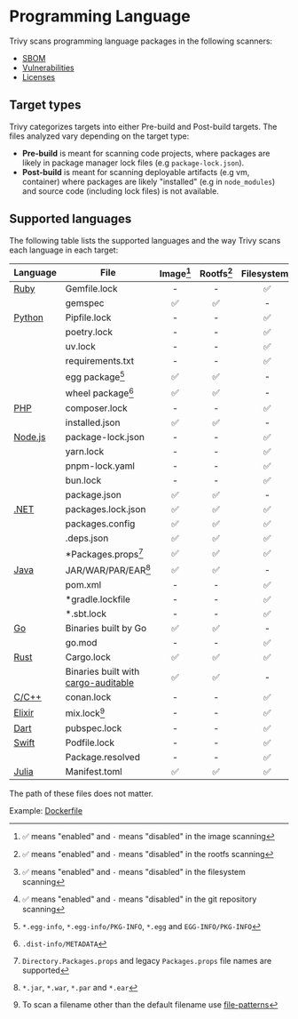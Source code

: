 # Programming Language

Trivy scans programming language packages in the following scanners: 

- [SBOM][sbom]
- [Vulnerabilities][vuln]
- [Licenses][license]

## Target types
Trivy categorizes targets into either Pre-build and Post-build targets. The files analyzed vary depending on the target type:   

- **Pre-build** is meant for scanning code projects, where packages are likely in package manager lock files (e.g `package-lock.json`). 
- **Post-build** is meant for scanning deployable artifacts (e.g vm, container) where packages are likely "installed" (e.g in `node_modules`) and source code (including lock files) is not available.


## Supported languages

The following table lists the supported languages and the way Trivy scans each language in each target:

| Language             | File                                                                                       | Image[^4] | Rootfs[^5] | Filesystem[^6] | Repository[^7] |
|----------------------|--------------------------------------------------------------------------------------------|:---------:|:----------:|:--------------:|:--------------:|
| [Ruby](ruby.md)      | Gemfile.lock                                                                               |     -     |     -      |       ✅        |       ✅        |
|                      | gemspec                                                                                    |     ✅     |     ✅      |       -        |       -        |
| [Python](python.md)  | Pipfile.lock                                                                               |     -     |     -      |       ✅        |       ✅        |
|                      | poetry.lock                                                                                |     -     |     -      |       ✅        |       ✅        |
|                      | uv.lock                                                                                    |     -     |     -      |       ✅        |       ✅        |
|                      | requirements.txt                                                                           |     -     |     -      |       ✅        |       ✅        |
|                      | egg package[^1]                                                                            |     ✅     |     ✅      |       -        |       -        |
|                      | wheel package[^2]                                                                          |     ✅     |     ✅      |       -        |       -        |
| [PHP](php.md)        | composer.lock                                                                              |     -     |     -      |       ✅        |       ✅        |
|                      | installed.json                                                                             |     ✅     |     ✅      |       -        |       -        |
| [Node.js](nodejs.md) | package-lock.json                                                                          |     -     |     -      |       ✅        |       ✅        |
|                      | yarn.lock                                                                                  |     -     |     -      |       ✅        |       ✅        |
|                      | pnpm-lock.yaml                                                                             |     -     |     -      |       ✅        |       ✅        |
|                      | bun.lock                                                                                   |     -     |     -      |       ✅        |       ✅        |
|                      | package.json                                                                               |     ✅     |     ✅      |       -        |       -        |
| [.NET](dotnet.md)    | packages.lock.json                                                                         |     ✅     |     ✅      |       ✅        |       ✅        |
|                      | packages.config                                                                            |     ✅     |     ✅      |       ✅        |       ✅        |
|                      | .deps.json                                                                                 |     ✅     |     ✅      |       ✅        |       ✅        |
|                      | *Packages.props[^9]                                                                        |     ✅     |     ✅      |       ✅        |       ✅        |
| [Java](java.md)      | JAR/WAR/PAR/EAR[^3]                                                                        |     ✅     |     ✅      |       -        |       -        |
|                      | pom.xml                                                                                    |     -     |     -      |       ✅        |       ✅        |
|                      | *gradle.lockfile                                                                           |     -     |     -      |       ✅        |       ✅        |
|                      | *.sbt.lock                                                                                 |     -     |     -      |       ✅        |       ✅        |
| [Go](golang.md)      | Binaries built by Go                                                                       |     ✅     |     ✅      |       -        |       -        |
|                      | go.mod                                                                                     |     -     |     -      |       ✅        |       ✅        |
| [Rust](rust.md)      | Cargo.lock                                                                                 |     ✅     |     ✅      |       ✅        |       ✅        |
|                      | Binaries built with [cargo-auditable](https://github.com/rust-secure-code/cargo-auditable) |     ✅     |     ✅      |       -        |       -        |
| [C/C++](c.md)        | conan.lock                                                                                 |     -     |     -      |       ✅        |       ✅        |
| [Elixir](elixir.md)  | mix.lock[^8]                                                                               |     -     |     -      |       ✅        |       ✅        |
| [Dart](dart.md)      | pubspec.lock                                                                               |     -     |     -      |       ✅        |       ✅        |
| [Swift](swift.md)    | Podfile.lock                                                                               |     -     |     -      |       ✅        |       ✅        |
|                      | Package.resolved                                                                           |     -     |     -      |       ✅        |       ✅        |
| [Julia](julia.md)    | Manifest.toml                                                                              |     ✅     |     ✅      |       ✅        |       ✅        |

The path of these files does not matter.

Example: [Dockerfile](https://github.com/aquasecurity/trivy-ci-test/blob/main/Dockerfile)

[sbom]: ../../supply-chain/sbom.md
[vuln]: ../../scanner/vulnerability.md
[license]: ../../scanner/license.md

[^1]: `*.egg-info`, `*.egg-info/PKG-INFO`, `*.egg` and `EGG-INFO/PKG-INFO`
[^2]: `.dist-info/METADATA`
[^3]: `*.jar`, `*.war`, `*.par` and `*.ear`
[^4]: ✅ means "enabled" and `-` means "disabled" in the image scanning
[^5]: ✅ means "enabled" and `-` means "disabled" in the rootfs scanning
[^6]: ✅ means "enabled" and `-` means "disabled" in the filesystem scanning
[^7]: ✅ means "enabled" and `-` means "disabled" in the git repository scanning
[^8]: To scan a filename other than the default filename use [file-patterns](../../configuration/skipping.md#customizing-file-handling)
[^9]: `Directory.Packages.props` and  legacy `Packages.props` file names are supported
